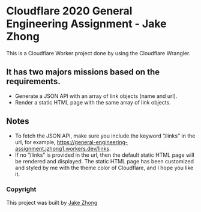 # Cloudflare 2020 General Engineering Assignment - Jake Zhong
This is a Cloudflare Worker project done by using the Cloudflare Wrangler. 

## It has two majors missions based on the requirements.
* Generate a JSON API with an array of link objects (name and url).
* Render a static HTML page with the same array of link objects.

## Notes
* To fetch the JSON API, make sure you include the keyword “/links” in the url, for example, https://general-engineering-assignment.jzhong1.workers.dev/links.
* If no “/links” is provided in the url, then the default static HTML page will be rendered and displayed. The static HTML page has been customized and styled by me with the theme color of Cloudflare, and I hope you like it.

### Copyright
This project was built by [Jake Zhong](https://jakezhong.com)